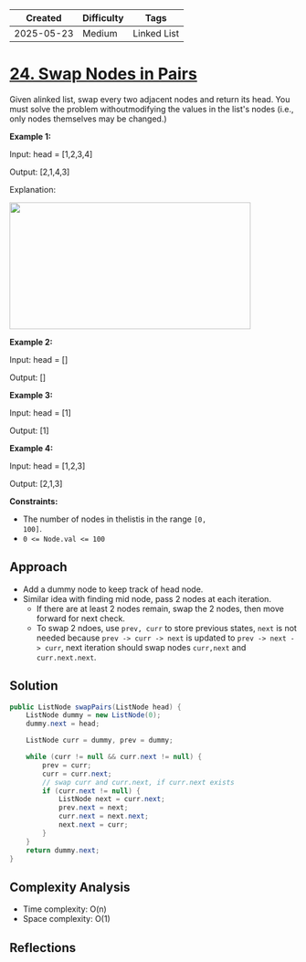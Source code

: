 | Created  | Difficulty | Tags |
| -------- | ---------- | ---- |
| 2025-05-23 | Medium | Linked List |



# [24. Swap Nodes in Pairs](https://leetcode.com/problems/swap-nodes-in-pairs/description/)

Given alinked list, swap every two adjacent nodes and return its head. You must solve the problem withoutmodifying the values in the list's nodes (i.e., only nodes themselves may be changed.)

**Example 1:** 

<div class="example-block">
Input: head = [1,2,3,4]

Output: [2,1,4,3]

Explanation:

<img alt="" src="https://assets.leetcode.com/uploads/2020/10/03/swap_ex1.jpg" style="width: 422px; height: 222px;">

**Example 2:** 

<div class="example-block">
Input: head = []

Output: []

**Example 3:** 

<div class="example-block">
Input: head = [1]

Output: [1]

**Example 4:** 

<div class="example-block">
Input: head = [1,2,3]

Output: [2,1,3]

**Constraints:** 

- The number of nodes in thelistis in the range <code>[0, 100]</code>.
- <code>0 <= Node.val <= 100</code>

## Approach

- Add a dummy node to keep track of head node.
- Similar idea with finding mid node, pass 2 nodes at each iteration. 
  -  If there are at least 2 nodes remain, swap the 2 nodes, then move forward for next check.
  - To swap 2 ndoes, use `prev, curr` to store previous states, `next` is not needed because `prev -> curr -> next` is updated to `prev -> next -> curr`, next iteration should swap nodes `curr,next` and `curr.next.next`.
## Solution

```java
public ListNode swapPairs(ListNode head) {
    ListNode dummy = new ListNode(0);
    dummy.next = head;

    ListNode curr = dummy, prev = dummy;

    while (curr != null && curr.next != null) {
        prev = curr;
        curr = curr.next;
        // swap curr and curr.next, if curr.next exists
        if (curr.next != null) {
            ListNode next = curr.next;
            prev.next = next;
            curr.next = next.next;
            next.next = curr;
        }
    }
    return dummy.next;
}
```

## Complexity Analysis

- Time complexity: O(n)
- Space complexity: O(1)

## Reflections
